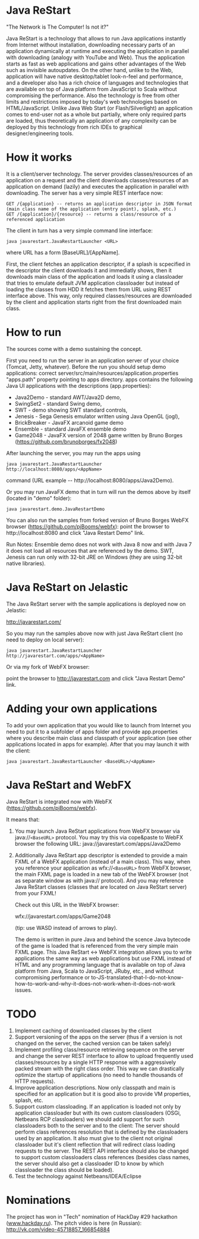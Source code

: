 Java ReStart
=====
"The Network is The Computer! Is not it?"

Java ReStart is a technology that allows to run Java applications instantly from Internet without installation, 
downloading necessary parts of an application dynamically at runtime and executing the application in parallel with downloading (analogy with YouTube and Web). 
Thus the application starts as fast as web applications and gains other advantages of the Web such as invisible autoupdates.
On the other hand, unlike to the Web, application will have native desktop/tablet look-n-feel and performance,
and a developer also has a rich choice of languages and technologies that are available on top of Java platform from JavaScript to Scala 
without compromising the performance. Also the technology is free from other limits and restrictions imposed by today's web technologies based on HTML/JavaScript.
Unlike Java Web Start (or Flash/Silverlight) an application comes to end-user not as a whole but partially, where only required parts are loaded, 
thus theoretically an application of any complexity can be deployed by this technology from rich IDEs to graphical designer/engineering tools.

How it works
=====
It is a client/server technology.
The server provides classes/resources of an application on a request and the client downloads classes/resources of an application on demand (lazily) 
and executes the application in parallel with downloading.
The server has a very simple REST interface now:

```
GET /{application} -- returns an application descriptor in JSON format (main class name of the application (entry point), splash, etc.)
GET /{application}/{resource} -- returns a class/resource of a referenced application
```

The client in turn has a very simple command line interface:

```
java javarestart.JavaRestartLauncher <URL>
```

where URL has a form [BaseURL]/[AppName].

First, the client fetches an application descriptor, if a splash is scpecified in the descriptor the client downloads it and immediatly shows, 
then it downloads main class of the application and loads it using a classloader that tries to emulate default JVM application classloader 
but instead of loading the classes from HDD it fetches them from URL using REST interface above. 
This way, only required classes/resources are downloaded by the client and application starts right from the first downloaded main class.

How to run 
=====
The sources come with a demo sustaining the concept.

First you need to run the server in an application server of your choice (Tomcat, Jetty, whatever).
Before the run you should setup demo applications: 
correct server/src/main/resources/application.properties "apps.path" property pointing to apps directory.
apps contains the following Java UI applications with the descriptions (app.properties): 
  * Java2Demo - standard AWT/Java2D demo, 
  * SwingSet2 - standard Swing demo, 
  * SWT - demo showing SWT standard controls,
  * Jenesis - Sega Genesis emulator written using Java OpenGL (jogl),
  * BrickBreaker - JavaFX arcanoid game demo
  * Ensemble - standard JavaFX ensemble demo
  * Game2048 - JavaFX version of 2048 game written by Bruno Borges (https://github.com/brunoborges/fx2048)

After launching the server, you may run the apps using
```
java javarestart.JavaRestartLauncher http://localhost:8080/apps/<AppName> 
```
command (URL example -- http://localhost:8080/apps/Java2Demo).

Or you may run JavaFX demo that in turn will run the demos above by itself (located in "demo" folder):
```
java javarestart.demo.JavaRestartDemo
```

You can also run the samples from forked version of Bruno Borges WebFX browser 
(https://github.com/pjBooms/webfx): 
point the browser to http://localhost:8080 and click "Java Restart Demo" link.

Run Notes:
Ensemble demo does not work with Java 8 now and with Java 7 it does not load all resources that are referenced by the demo.
SWT, Jenesis can run only with 32-bit JRE on Windows (they are using 32-bit native libraries).

Java ReStart on Jelastic
=====
The Java ReStart server with the sample applications is deployed now on Jelastic:

http://javarestart.com/

So you may run the samples above now with just Java ReStart client (no need to deploy on local server):

```
java javarestart.JavaRestartLauncher http://javarestart.com/apps/<AppName>
```

Or via my fork of WebFX browser:

point the browser to http://javarestart.com and click "Java Restart Demo" link.


Adding your own applications
=====
To add your own application that you would like to launch from Internet you need to put it to a subfolder of apps folder 
and provide app.properties where you describe main class and classpath of your application (see other applications located in apps for example). 
After that you may launch it with the client:

```
java javarestart.JavaRestartLauncher <BaseURL>/<AppName>
```

Java ReStart and WebFX
=====
Java ReStart is integrated now with WebFX (https://github.com/pjBooms/webfx).

It means that:

1. You may launch Java ReStart applications from WebFX browser via java://`<BaseURL>` protocol.
   You may try this via cope&paste to WebFX browser the following URL: java://javarestart.com/apps/Java2Demo

2. Additionally Java ReStart app descriptor is extended to provide a main FXML of a WebFX application (instead of a main class). 
   This way, when you reference your application as wfx://`<BaseURL>` from WebFX browser, the main FXML page is loaded in a new tab of the WebFX browser
   (not as separate window as with java:// protocol). 
   And you may reference Java ReStart classes (classes that are located on Java ReStart server) from your FXML! 

   Check out this URL in the WebFX browser: 
   
   wfx://javarestart.com/apps/Game2048

   (tip: use WASD instead of arrows to play).
   
   The demo is written in pure Java and behind the scence Java bytecode of the game is loaded that is referenced from the very simple main FXML page.
   This Java ReStart <-> WebFX integration allows you to write applications the same way as web applications but use FXML instead of HTML 
   and any programming language that is available on top of Java platform from Java, Scala to JavaScript, JRuby, etc., and without compromising performance or 
   to-JS-translated-that-I-do-not-know-how-to-work-and-why-it-does-not-work-when-it-does-not-work issues.
   
TODO
=====
1. Implement caching of downloaded classes by the client 
2. Support versioning of the apps on the server (thus if a version is not changed on the server, the cached version can be taken safely)
3. Implement profiling class/resource retrieving sequence on the server and change the server REST interface to allow to upload frequently used classes/resources 
   by a single HTTP response with a aggressively packed stream with the right class order. This way we can drastically optimize the startup of applications 
   (no need to handle thousands of HTTP requests).
4. Improve application descriptions. Now only classpath and main is specified for an application but it is good also to provide VM properties, splash, etc.
5. Support custom classloading. If an application is loaded not only by application classloader but with its own custom classloaders (OSGi, Netbeans RCP classloaders)
   we should add support for such classloaders both to the server and to the client:
   The server should perform class references resolution that is defined by the classloaders used by an application. 
   It also must give to the client not original classloader but it's client reflection that will redirect class loading requests to the server.
   The REST API interface should also be changed to support custom classloaders class references 
   (besides class names, the server should also get a classloader ID to know by which classloader the class should be loaded).
6. Test the technology against Netbeans/IDEA/Eclipse

Nominations
=====
The project has won in "Tech" nomination of HackDay #29 hackathon (www.hackday.ru). The pitch video is here (in Russian):
http://vk.com/video-45718857_166854884
